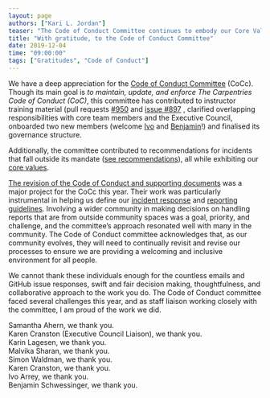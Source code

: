 ```yaml
---
layout: page
authors: ["Kari L. Jordan"]
teaser: "The Code of Conduct Committee continues to embody our Core Values, and for that, we are grateful."
title: "With gratitude, to the Code of Conduct Committee"
date: 2019-12-04
time: "09:00:00"
tags: ["Gratitudes", "Code of Conduct"]
---
```

We have a deep appreciation for the [Code of Conduct Committee](https://carpentries.org/coc-ctte/) (CoCc). Though its main goal is _to maintain, update, and enforce The Carpentries Code of Conduct (CoC)_, this committee has contributed to instructor training material (pull requests [#950](https://github.com/carpentries/instructor-training/pull/950) and [issue #897](https://github.com/carpentries/instructor-training/issues/897) , clarified overlapping responsibilities with core team members and the Executive Council, onboarded two new members (welcome [Ivo](https://github.com/arreyves) and [Benjamin](https://github.com/BenjaminSchwessinger)!) and finalised its governance structure.

Additionally, the committee contributed to recommendations for incidents that fall outside its mandate ([see recommendations](https://github.com/carpentries/task-forces/blob/master/2019/incidents-outside-cocc/2019-09-19-cocc-taskforce-summary-recommendations.md)), all while exhibiting our [core values](https://carpentries.org/blog/2019/11/carpentries-values/). 

[The revision of the Code of Conduct and supporting documents](https://carpentries.org/blog/2019/02/coc-documentation-release/) was a major project for the CoCc this year. Their work was particularly instrumental in helping us define our [incident response](https://docs.carpentries.org/topic_folders/policies/incident-response.html) and [reporting guidelines](https://docs.carpentries.org/topic_folders/policies/incident-reporting.html). Involving a wider community in making decisions on handling reports that are from outside community spaces was a goal, priority, and challenge, and the committee’s approach resonated well with many in the community. The Code of Conduct committee acknowledges that, as our community evolves, they will need to continually revisit and revise our processes to ensure we are providing a welcoming and inclusive environment for all people. 

We cannot thank these individuals enough for the countless emails and GitHub issue responses, swift and fair decision making, thoughtfulness, and collaborative approach to the work you do. The Code of Conduct committee faced several challenges this year, and as staff liaison working closely with the committee, I am proud of the work we did.

Samantha Ahern, we thank you.<br/>
Karen Cranston (Executive Council Liaison), we thank you.<br/>
Karin Lagesen, we thank you.<br/>
Malvika Sharan, we thank you.<br/>
Simon Waldman, we thank you.<br/>
Karen Cranston, we thank you.<br/>
Ivo Arrey, we thank you.<br/>
Benjamin Schwessinger, we thank you.<br/>
